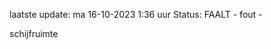 laatste update: 
ma 16-10-2023  1:36   uur 
Status: FAALT - fout - 
<div class="service R">schijfruimte</div>